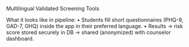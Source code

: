 Multilingual Validated Screening Tools

What it looks like in pipeline:
	•	Students fill short questionnaires (PHQ-9, GAD-7, GHQ) inside the app in their preferred language.
	•	Results → risk score stored securely in DB → shared (anonymized) with counselor dashboard.
